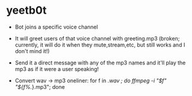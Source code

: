 # yeetb0t

- Bot joins a specific voice channel
- It will greet users of that voice channel with greeting.mp3 (broken; currently, it will do it when they mute,stream,etc, but still works and I don't mind it!)
- Send it a direct message with any of the mp3 names and it'll play the mp3 as if it were a user speaking!

- Convert wav -> mp3 oneliner: for f in *.wav ; do ffmpeg -i "$f" "${f%.*}.mp3"; done
